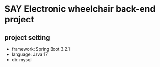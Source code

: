 #  SAY Electronic wheelchair back-end project

## project setting
- framework: Spring Boot 3.2.1
- language: Java 17
- db: mysql